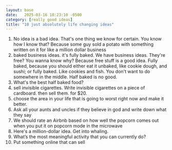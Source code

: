 ```yaml
---
layout: base
date:   2025-03-16 18:23:10 -0500
category: [really good ideas]
title: "10 just absolutely life changing ideas"
---
```

1. No idea is a bad idea. That's one thing we know for certain. You know how I know that? Because some guy sold a potato with something written on it for like a million dollar business
2. baked business ideas. it's fully baked. We have business ideas. They're free? You wanna know why? Because free stuff is a good idea. Fully baked, because you should either eat it unbaked, like cookie dough, and sushi; or fully baked. Like cookies and fish. You don't want to do somewhere in the middle. Half baked is no good. 
3. What's the best half baked food? 
4. sell invisible cigarettes. Write invisible cigarettes on a piece of cardboard. then sell them. for $20. 
5. choose the area in your life that is going to worst right now and make it better.
6. Ask all your aunts and uncles if they believe in god and write down what they say 
7. We should rate an Airbnb based on how well the popcorn comes out when you put it on popcorn mode in the microwave 
8. Here's a million-dollar idea. Get into whaling. 
9. What’s the most meaningful activity that you can currently do?
10. Put something online that can sell